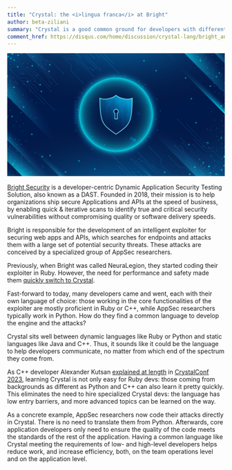 ```yaml
---
title: "Crystal: the <i>lingua franca</i> at Bright"
author: beta-ziliani
summary: "Crystal is a good common ground for developers with different backgrounds."
comment_href: https://disqus.com/home/discussion/crystal-lang/bright_and_manas_partner_together_to_create_crystal_development_tools_37/
---
```


<center>
<a href="https://brightsec.com/" target="_blank"><img src="/assets/blog/2024-02-02-bright-banner.jpg" alt="Bright logo"></a>
</center>

[Bright Security](https://brightsec.com/) is a developer-centric Dynamic Application Security Testing Solution, also known as a DAST. Founded in 2018, their mission is to help organizations ship secure Applications and APIs at the speed of business, by enabling quick & iterative scans to identify true and critical security vulnerabilities without compromising quality or software delivery speeds.

Bright is responsible for the development of an intelligent exploiter for securing web apps and APIs, which searches for endpoints and attacks them with a large set of potential security threats. These attacks are conceived by a specialized group of AppSec researchers.

Previously, when Bright was called NeuraLegion, they started coding their exploiter in Ruby. However, the need for performance and safety made them [quickly switch to Crystal](https://crystal-lang.org/2017/09/25/neuralegion-and-crystal/).

Fast-forward to today, many developers came and went, each with their own language of choice: those working in the core functionalities of the exploiter are mostly proficient in Ruby or C++, while AppSec researchers typically work in Python. How do they find a common language to develop the engine and the attacks?

Crystal sits well between dynamic languages like Ruby or Python and static languages like Java and C++. Thus, it sounds like it could be  the language to help developers communicate, no matter from which end of the spectrum they come from.

As C++ developer Alexander Kutsan [explained at length](https://www.youtube.com/watch?v=baoDYTD_cjY) in [CrystalConf 2023](https://www.youtube.com/watch?v=baoDYTD_cjY), learning Crystal is not only easy for Ruby devs: those coming from backgrounds as different as Python and C++ can also learn it pretty quickly. This eliminates the need to hire specialized Crystal devs: the language has low entry barriers, and more advanced topics can be learned on the way.

As a concrete example, AppSec researchers now code their attacks directly in Crystal. There is no need to translate them from Python. Afterwards, core application developers only need to ensure the quality of the code meets the standards of the rest of the application. Having a common language like Crystal meeting the requirements of low- and high-level developers helps reduce work, and increase efficiency, both, on the team operations level and on the application level.
